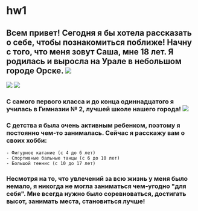 # hw1
## Всем привет! Сегодня я бы хотела рассказать о себе, чтобы познакомиться поближе! Начну с того, что меня зовут **Саша**, мне 18 лет. Я родилась и выросла на Урале в небольшом городе Орске. ![](https://upload.wikimedia.org/wikipedia/commons/2/2f/St.Orsk.jpg)
![](https://img-fotki.yandex.ru/get/9744/32494785.40a/0_abb49_57ae5ff0_XXL.jpg) ![](https://lh3.googleusercontent.com/-w7d8haf-CeE/VX5rY54HgQI/AAAAAAAAPms/moi6U8s8cs4/s800/d-55.jpg)

### С самого первого класса и до конца одиннадцатого я училась в Гимназии № 2, лучшей школе нашего города! ![](https://avatars.mds.yandex.net/get-altay/367512/2a0000015e4cf48325127f55a5f923938a5f/L)
### С детства я была очень активным ребенком, поэтому я постоянно чем-то занималась. Сейчас я расскажу вам о своих хобби:
    - Фигурное катание (с 4 до 6 лет)
    - Спортивные бальные танцы (с 6 до 10 лет)
    - Большой теннис (с 10 до 17 лет)
### Несмотря на то, что увлечений за всю жизнь у меня было немало, я никогда не могла заниматься чем-угодно "для себя". Мне всегда нужно было соревноваться, достигать высот, занимать места, становиться лучше!

